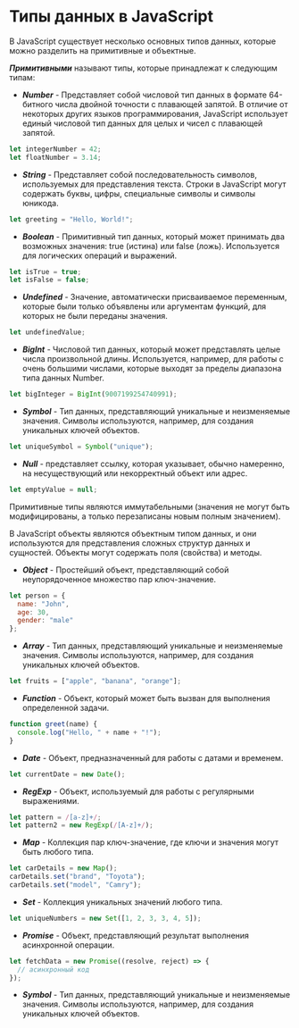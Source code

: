 
# Типы данных в JavaScript

В JavaScript существует несколько основных типов данных, которые можно разделить на примитивные и объектные.

**_Примитивными_** называют типы, которые принадлежат к следующим типам:

- **_Number_** -  Представляет собой числовой тип данных в формате 64-битного числа двойной точности с плавающей запятой. В отличие от некоторых других языков программирования, JavaScript использует единый числовой тип данных для целых и чисел с плавающей запятой.

```javascript
let integerNumber = 42;
let floatNumber = 3.14;
```

- **_String_** -  Представляет собой последовательность символов, используемых для представления текста. Строки в JavaScript могут содержать буквы, цифры, специальные символы и символы юникода.

```javascript
let greeting = "Hello, World!";
```

- **_Boolean_** -    Примитивный тип данных, который может принимать два возможных значения: true (истина) или false (ложь). Используется для логических операций и выражений.

```javascript
let isTrue = true;
let isFalse = false;
```

- **_Undefined_** -  Значение, автоматически присваиваемое переменным, которые были только объявлены или аргументам функций, для которых не были переданы значения.

```javascript
let undefinedValue;
```

- **_BigInt_** -  Числовой тип данных, который может представлять целые числа произвольной длины. Используется, например, для работы с очень большими числами, которые выходят за пределы диапазона типа данных Number.

```javascript
let bigInteger = BigInt(9007199254740991);
```

- **_Symbol_** -  Тип данных, представляющий уникальные и неизменяемые значения. Символы используются, например, для создания уникальных ключей объектов.

```javascript
let uniqueSymbol = Symbol("unique");
```

- **_Null_** -  представляет ссылку, которая указывает, обычно намеренно, на несуществующий или некорректный объект или адрес.

```javascript
let emptyValue = null;
```

Примитивные типы являются иммутабельными (значения не могут быть модифицированы, а только перезаписаны новым полным значением).

В JavaScript объекты являются объектным типом данных, и они используются для представления сложных структур данных и сущностей. Объекты могут содержать поля (свойства) и методы.


- **_Object_** -  Простейший объект, представляющий собой неупорядоченное множество пар ключ-значение.

```javascript
let person = {
  name: "John",
  age: 30,
  gender: "male"
};
```

- **_Array_** -  Тип данных, представляющий уникальные и неизменяемые значения. Символы используются, например, для создания уникальных ключей объектов.

```javascript
let fruits = ["apple", "banana", "orange"];
```

- **_Function_** - Объект, который может быть вызван для выполнения определенной задачи.

```javascript
function greet(name) {
  console.log("Hello, " + name + "!");
}
```

- **_Date_** -  Объект, предназначенный для работы с датами и временем.

```javascript
let currentDate = new Date();
```

- **_RegExp_** - Объект, используемый для работы с регулярными выражениями.

```javascript
let pattern = /[a-z]+/;
let pattern2 = new RegExp(/[A-z]+/);
```

- **_Map_** -  Коллекция пар ключ-значение, где ключи и значения могут быть любого типа.

```javascript
let carDetails = new Map();
carDetails.set("brand", "Toyota");
carDetails.set("model", "Camry");
```

- **_Set_** - Коллекция уникальных значений любого типа.

```javascript
let uniqueNumbers = new Set([1, 2, 3, 3, 4, 5]);
```

- **_Promise_** -  Объект, представляющий результат выполнения асинхронной операции.

```javascript
let fetchData = new Promise((resolve, reject) => {
  // асинхронный код
});
```

- **_Symbol_** -  Тип данных, представляющий уникальные и неизменяемые значения. Символы используются, например, для создания уникальных ключей объектов.